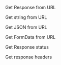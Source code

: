 Get Response from URL
<snippet id='fetch-res-url-code'/>

Get string from URL
<snippet id='fetch-res-string-code'/>

Get JSON from URL
<snippet id='fetch-res-json-code'/>

Get FormData from URL
<snippet id='fetch-res-form-code'/>

Get Response status
<snippet id='fetch-res-status-code'/>

Get response headers
<snippet id='fetch-res-headers-code'/>